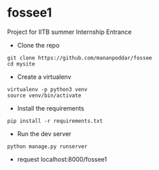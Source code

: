 # fossee1

Project for IITB summer Internship Entrance


- Clone the repo
``` 
git clone https://github.com/mananpoddar/fossee
cd mysite
```
- Create a virtualenv
```
virtualenv -p python3 venv
source venv/bin/activate
```

- Install the requirements
```
pip install -r requirements.txt
```

- Run the dev server
```
python manage.py runserver
```
- request localhost:8000/fossee1
